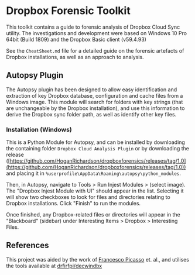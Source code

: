 # Dropbox Forensic Toolkit
This toolkit contains a guide to forensic analysis of Dropbox Cloud Sync utility. The investigations and development were based on Windows 10 Pro 64bit (Build 1809) and the Dropbox Basic client (v59.4.93)

See the `CheatSheet.md` file for a detailed guide on the forensic artefacts of Dropbox installations, as well as an approach to analysis.

## Autopsy Plugin
The Autopsy plugin has been designed to allow easy identification and extraction of key Dropbox database, configuration and cache files from a Windows image. This module will search for folders with key strings (that are unchangeable by the Dropbox installation), and use this information to derive the Dropbox sync folder path, as well as identify other key files.

### Installation (Windows)
This is a Python Module for Autopsy, and can be installed by downloading the containing folder `Dropbox Cloud Analysis Plugin` or by downloading the release ([https://github.com/HoganRichardson/dropboxforensics/releases/tag/1.0](https://github.com/HoganRichardson/dropboxforensics/releases/tag/1.0)) and placing it in `%userprofile\AppData\Roaming\autopsy\python_modules`.

Then, in Autopsy, navigate to Tools > Run Injest Modules > (select image). The "Dropbox Injest Module with UI" should appear in the list. Selecting it will show two checkboxes to look for files and directories relating to Dropbox installations. Click "Finish" to run the modules. 

Once finished, any Dropbox-related files or directories will appear in the "Blackboard" (sidebar) under Interesting Items > Dropbox > Interesting Files.

## References
This project was aided by the work of [Francesco Picasso](http://blog.digital-forensics.it/2017/04/brush-up-on-dropbox-dbx-decryption.html?m=1) et. al., and utilises the tools available at [drfirfpi/decwindbx](https://github.com/dfirfpi/decwindbx)
